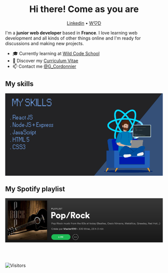 <!--
**gaetan-cordonnier/gaetan-cordonnier** is a ✨ _special_ ✨ repository because its `README.md` (this file) appears on your GitHub profile.

Here are some ideas to get you started:

- 🔭 I’m currently working on ...
- 🌱 I’m currently learning ...
- 👯 I’m looking to collaborate on ...
- 🤔 I’m looking for help with ...
- 💬 Ask me about ...
- 📫 How to reach me: ...
- 😄 Pronouns: ...
- ⚡ Fun fact: ...
-->

<h1 align="center">Hi there! Come as you are</h1>

<p align="center">
  <a href="https://www.linkedin.com/in/gaetancordonnier/" target="_blank">Linkedin</a> •
  <a href="https://gaetan-cordonnier.welovedevs.com/" target="_blank">W♡D</a>
</p>

I'm a __junior web developer__ based in __France__. I love learning web development and all kinds of other things online and I'm ready for discussions and making new projects.

* 🎓 Currently learning at [Wild Code School](https://www.wildcodeschool.com/) <br/>
* 🔖 Discover my [Curriculum Vitae](https://drive.google.com/file/d/1o0MHjRrJQNsZhdclxy1qb7eolzrJRdW9/view?usp=sharing)<br/>
* 📫 Contact me [@G_Cordonnier](https://twitter.com/G_Cordonnier)

## My skills

<p align="center">
  <img align="center" alt="Skills" src="https://github.com/gaetan-cordonnier/gaetan-cordonnier/blob/main/img/skills.png" />
</p>

## My Spotify playlist

[![Spotify](https://github.com/gaetan-cordonnier/gaetan-cordonnier/blob/main/img/spotify.png)](https://open.spotify.com/playlist/3nXLJ5DNzlr1kDI8umcRKT?si=pDxXWsuwQXWeOUfIdl1wzQ)

<br/>
<br/>

![Visitors](https://visitor-badge.laobi.icu/badge?page_id=gaetan-cordonnier.gaetan-cordonnier)

